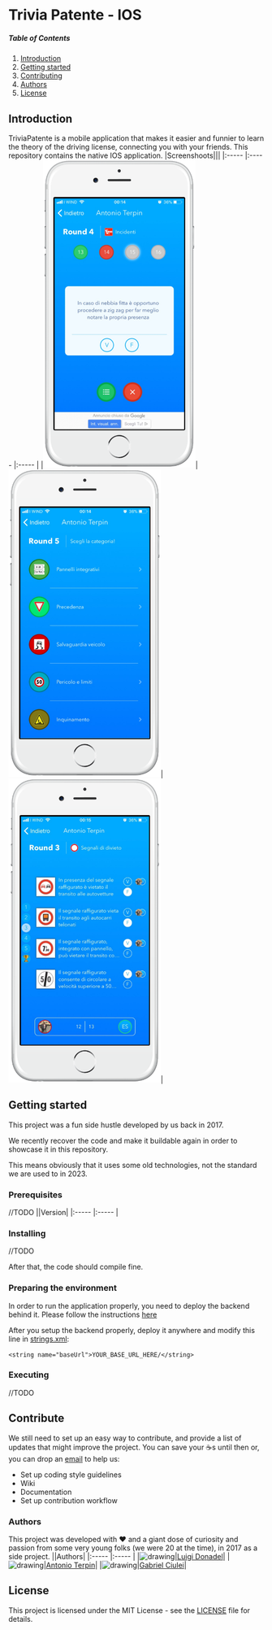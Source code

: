 # Trivia Patente - IOS
##### Table of Contents
1. [Introduction](#intro)
2. [Getting started](#getstarted)
3. [Contributing](#contribute)
4. [Authors](#authors)
5. [License](#license)

<a name="intro"></a>
## Introduction
TriviaPatente is a mobile application that makes it easier and funnier to learn the theory of the driving license, connecting you with your friends.
This repository contains the native IOS application.
|Screenshoots|||
|:----- |:----- |:----- |
|<img src="https://github.com/triviapatente/triviapatente.github.io/blob/main/images/screen1.png" alt="drawing" width="300"/>|<img src="https://github.com/triviapatente/triviapatente.github.io/blob/main/images/screen2.png" alt="drawing" width="300"/>|<img src="https://github.com/triviapatente/triviapatente.github.io/blob/main/images/screen3.png" alt="drawing" width="300"/>|

<a name="getstarted"><a/>
## Getting started
This project was a fun side hustle developed by us back in 2017. 

We recently recover the code and make it buildable again in order to showcase it in this repository.

This means obviously that it uses some old technologies, not the standard we are used to in 2023.

### Prerequisites
//TODO
||Version|
|:----- |:----- |

### Installing
//TODO

After that, the code should compile fine.
### Preparing the environment
In order to run the application properly, you need to deploy the backend behind it.
Please follow the instructions [here](https://github.com/triviapatente/backend)

After you setup the backend properly, deploy it anywhere and modify this line in [strings.xml](https://github.com/triviapatente/android/blob/master/TriviaPatente/app/src/main/res/values/strings.xml):
```
<string name="baseUrl">YOUR_BASE_URL_HERE/</string>
```
### Executing
//TODO

<a name="contribute"><a/>
## Contribute
We still need to set up an easy way to contribute, and provide a list of updates that might improve the project. You can save your ☕️s until then or, you
can drop an [email](mailto:luigi.donadel@gmail.com) to help us:
+ Set up coding style guidelines
+ Wiki
+ Documentation
+ Set up contribution workflow
<a name="authors"><a/>
### Authors
This project was developed with ❤️ and a giant dose of curiosity and passion from some very young folks (we were 20 at the time), in 2017 as a side project.
||Authors|
|:----- |:----- |
|<img src="https://avatars.githubusercontent.com/u/7453120?v=4" alt="drawing" width="50"/>|[Luigi Donadel](https://github.com/donadev)|
|<img src="https://avatars.githubusercontent.com/u/20773447?v=4" alt="drawing" width="50"/>|[Antonio Terpin](https://github.com/antonioterpin)|
|<img src="https://media.licdn.com/dms/image/C4D03AQGvkKpgIYl6jg/profile-displayphoto-shrink_200_200/0/1517931535631?e=1695859200&v=beta&t=uiddasmwI5VnP5TYdeuWd57geP_DArgR7vONoI901hk" alt="drawing" width="50"/>|[Gabriel Ciulei](https://www.linkedin.com/in/gabriel-ciulei)|

<a name="license"><a/>
## License
This project is licensed under the MIT License - see the [LICENSE](https://github.com/triviapatente/ios/blob/master/LICENSE) file for details.
